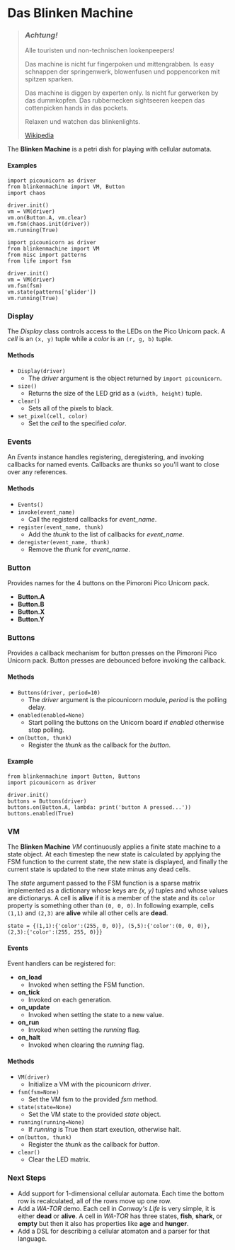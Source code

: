 Das Blinken Machine
===

> ### ***Achtung!***
> Alle touristen und non-technischen lookenpeepers! 
>
> Das machine is nicht fur fingerpoken und mittengrabben. Is easy schnappen der springenwerk, blowenfusen und poppencorken mit spitzen sparken. 
>
> Das machine is diggen by experten only. Is nicht fur gerwerken by das dummkopfen. Das rubbernecken sightseeren keepen das cottenpicken hands in das pockets. 
>
> Relaxen und watchen das blinkenlights.
>
> [Wikipedia](https://en.wikipedia.org/wiki/Blinkenlights)

The **Blinken Machine** is a petri dish for playing with cellular automata. 

#### Examples
```
import picounicorn as driver
from blinkenmachine import VM, Button
import chaos

driver.init()
vm = VM(driver)
vm.on(Button.A, vm.clear)
vm.fsm(chaos.init(driver))
vm.running(True)
```

```
import picounicorn as driver
from blinkenmachine import VM
from misc import patterns
from life import fsm

driver.init()
vm = VM(driver)
vm.fsm(fsm)
vm.state(patterns['glider'])
vm.running(True)
```

### Display

The *Display* class controls access to the LEDs on the Pico Unicorn pack. A *cell* is
an ```(x, y)``` tuple while a *color* is an ```(r, g, b)``` tuple.

#### Methods

* ```Display(driver)```
    * The *driver*  argument is the object returned by ```import picounicorn```.
* ```size()```
    * Returns the size of the LED grid as a ```(width, height)``` tuple.
* ```clear()```
    * Sets all of the pixels to black.
* ```set_pixel(cell, color)```
    * Set the *cell* to the specified *color*.

### Events

An *Events* instance handles registering, deregistering, and invoking callbacks for named events. Callbacks are thunks so you'll want to close over any references.

#### Methods

* ```Events()```
* ```invoke(event_name)```
    * Call the registerd callbacks for *event_name*.
* ```register(event_name, thunk)```
    * Add the *thunk* to the list of callbacks for *event_name*.
* ```deregister(event_name, thunk)```
    * Remove the *thunk* for *event_name*.

### Button

Provides names for the 4 buttons on the Pimoroni Pico Unicorn pack.

* **Button.A**
* **Button.B**
* **Button.X**
* **Button.Y**


### Buttons

Provides a callback mechanism for button presses on the Pimoroni Pico Unicorn pack. Button presses are debounced before invoking the callback.

#### Methods

* ```Buttons(driver, period=10)```
    * The *driver* argument is the picounicorn module, *period* is the polling delay.
* ```enabled(enabled=None)```
    * Start polling the buttons on the Unicorn board if *enabled* otherwise stop polling.
* ```on(button, thunk)```
    * Register the *thunk* as the callback for the *button*.

#### Example
```
from blinkenmachine import Button, Buttons
import picounicorn as driver

driver.init()
buttons = Buttons(driver)
buttons.on(Button.A, lambda: print('button A pressed...'))
buttons.enabled(True)
```

### VM

The **Blinken Machine** *VM* continuously applies a finite state machine to a state object. At each timestep the new state is calculated by applying the FSM function to the current state, the new state
is displayed, and finally the current state is updated to the new state minus any dead cells.

The *state* argument passed to the FSM function is a sparse matrix implemented as a dictionary whose keys are *(x, y)* tuples and whose values are dictionarys. A cell is **alive** if it is a member of the state and its ```color``` property is something other than ```(0, 0, 0)```. In following example, cells ```(1,1)``` and ```(2,3)``` are **alive** while all other cells are **dead**.
```
state = {(1,1):{'color':(255, 0, 0)}, (5,5):{'color':(0, 0, 0)}, (2,3):{'color':(255, 255, 0)}}
```

#### Events

Event handlers can be registered for:
* **on_load**
    * Invoked when setting the FSM function.
* **on_tick**
    * Invoked on each generation.
* **on_update**
    * Invoked when setting the state to a new value.
* **on_run**
    * Invoked when setting the *running* flag.
* **on_halt**
    * Invoked when clearing the *running* flag.

#### Methods

* ```VM(driver)```
    * Initialize a VM with the picounicorn *driver*.
* ```fsm(fsm=None)```
    * Set the VM fsm to the provided *fsm* method.
* ```state(state=None)```
    * Set the VM state to the provided *state* object.
* ```running(running=None)```
    * If *running* is True then start exeution, otherwise halt.
* ```on(button, thunk)```
    * Register the *thunk* as the callback for *button*.
* ```clear()```
    * Clear the LED matrix.

### Next Steps

* Add support for 1-dimensional cellular automata. Each time the bottom row is recalculated, 
all of the rows move up one row.
* Add a *WA-TOR* demo. Each cell in *Conway's Life* is very simple, it is either **dead** or **alive**. A cell in *WA-TOR* has three states, **fish**, **shark**, or **empty** but 
then it also has properties like **age** and **hunger**.
* Add a DSL for describing a cellular atomaton and a parser for that language.
